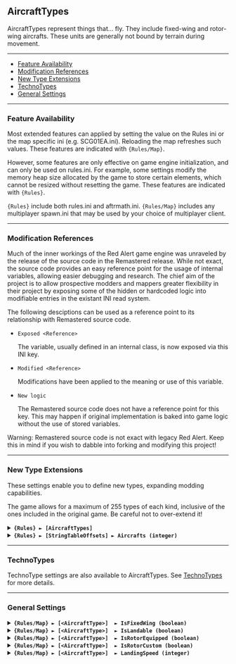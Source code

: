## AircraftTypes

AircraftTypes represent things that... fly. They include fixed-wing and rotor-wing aircrafts. These units are generally not bound by terrain during movement.

-------

 - [Feature Availability](#feature-availability)
 - [Modification References](#modification-references) 
 - [New Type Extensions](#new-type-extensions) 
 - [TechnoTypes](#technotypes) 
 - [General Settings](#general-settings) 

-------

### Feature Availability

Most extended features can applied by setting the value on the Rules ini or the map specific ini (e.g. SCG01EA.ini). Reloading the map refreshes such values. These features are indicated with `{Rules/Map}`.

However, some features are only effective on game engine initialization, and can only be used on rules.ini. For example, some settings modify the memory heap size allocated by the game to store certain elements, which cannot be resized without resetting the game. These features are indicated with `{Rules}`.

`{Rules}` include both rules.ini and aftrmath.ini. `{Rules/Map}` includes any multiplayer spawn.ini that may be used by your choice of multiplayer client.

-------

### Modification References

Much of the inner workings of the Red Alert game engine was unraveled by the release of the source code in the Remastered release. While not exact, the source code provides an easy reference point for the usage of internal variables, allowing easier debugging and research. The chief aim of the project is to allow prospective modders and mappers greater flexibility in their project by exposing some of the hidden or hardcoded logic into modifiable entries in the existant INI read system.

The following desciptions can be used as a reference point to its relationship with Remastered source code.

 - ```Exposed <Reference>```
   
   The variable, usually defined in an internal class, is now exposed via this INI key.

 - ```Modified <Reference>```
   
   Modifications have been applied to the meaning or use of this variable.

 - ```New logic```

   The Remastered source code does not have a reference point for this key. This may happen if original implementation is baked into game logic without the use of stored variables.

Warning: Remastered source code is not exact with legacy Red Alert. Keep this in mind if you wish to dabble into forking and modifying this project!

-------

### New Type Extensions

These settings enable you to define new types, expanding modding capabilities.

The game allows for a maximum of 255 types of each kind, inclusive of the ones included in the original game. Be careful not to over-extend it!

<details>
  <summary><b><code>{Rules} ► [AircraftTypes]</code></b></summary>

```New logic```

This section carries a zero-based list of IDs to be recognized as new AircraftType.

Care must be taken that the list keys follow the zero-based index exactly. Duplicate keys (e.g. two '0='), or missing keys, may crash the game at boot. The requirement for strict ordering may change in the future.

Example as follows:

**[AircraftTypes]**\
0=ORCA\
1=A10

</details>

<details>
  <summary><b><code>{Rules} ► [StringTableOffsets] ► Aircrafts (integer)</code></b></summary>

```New logic```

The `Name` entries can be used to set the names of objects, but is limited to 30 across all instances before the game crashes. Instead, it is recommended to utilize `CONQUER.ENG` and its language counterparts to supply these names.

This specifies the string entry location within `CONQUER.ENG` of new technotype entries. The index used is denoted by [Type] + [index in the new types section] + 1.

For example, if `[StringTableOffsets] ► Aircrafts` is set to 400 and `[AircraftTypes] ► 2` is set to ORCA, then the string table entry for `[ORCA]` is 400 + 2 + 1 = **403**

Ensure that `CONQUER.ENG` has sufficient entries, as attempting to read a missing entry will crash the game when hovering over the affected unit.

Do not create entries that exceed 1000 as the game will route to `DEBUG.ENG` instead, which for now is beyond the scope of the project.

If not defined, or set to -1, all additional unit types will default their names to the 'Civilian' text entry.

</details>

-------

### TechnoTypes

TechnoType settings are also available to AircraftTypes. See [TechnoTypes](./technotypes.md) for more details.

-------

### General Settings

<details>
  <summary><b><code>{Rules/Map} ► [&lt;AircraftType&gt;]  ► IsFixedWing (boolean)</code></b></summary>

```Exposed AircraftTypeClass->IsFixedWing```

Determines if this aircraft type behaves like a fixed wing aircraft (such as the Mig or the Yak), or a gunship (such as the Longbow). Setting yes also sets the preferred docking building as an Airfield, while setting no sets the preferred docking building to the Helipad.

</details>

<details>
  <summary><b><code>{Rules/Map} ► [&lt;AircraftType&gt;]  ► IsLandable (boolean)</code></b></summary>

```Exposed AircraftTypeClass->IsLandable```

Has no impact on the unit or the game. Supposedly this determines whether this aircraft type can land on terrain, but this appears to be overriden by IsFixedWing, and the source code from Remastered does not appear to use it.

</details>

<details>
  <summary><b><code>{Rules/Map} ► [&lt;AircraftType&gt;]  ► IsRotorEquipped (boolean)</code></b></summary>

```Exposed AircraftTypeClass->IsRotorEquipped```

Determines if additional aircraft rotor should be drawn on top of the aircraft. The game is presently hardcoded to draw two rotors for the transport heli `TRAN`.

</details>

<details>
  <summary><b><code>{Rules/Map} ► [&lt;AircraftType&gt;]  ► IsRotorCustom (boolean)</code></b></summary>

```Exposed AircraftTypeClass->IsRotorCustom```

Has no impact on the unit or the game. The transport heli is presently hardcoded to draw two rotors after checking for `IsRotorEquipped`, and `IsRotorCustom` does not appear to be used.

</details>

<details>
  <summary><b><code>{Rules/Map} ► [&lt;AircraftType&gt;]  ► LandingSpeed (integer)</code></b></summary>

```Exposed AircraftTypeClass->LandingSpeed```

Determines the landing speed of the aircraft. For fixed wing aircraft, the landing speed should be adjusted with `Speed` so that the aircraft lands correctly on the airfield.

When using the Airfield, the game does no checks on the aircraft's descent against its forward motion. The position of descent is fixed. You may get strange results when the aircraft speed changes without corresponding changes with the landing speed. This includes any applied House bias to the aircraft speeds.

</details>
